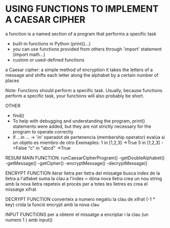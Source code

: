 # USING FUNCTIONS TO IMPLEMENT A CAESAR CIPHER
a function is a named section of a program that performs a specific task

- built-in functions in Python (print()...)
- you can use functions provided from others through 'import' statement (import math...)
- custom or used-defined functions

a Caesar cipher: a simple method of encryption
it takes the letters of a message and shifts each letter along the alphabet by a certain number of places

Note: Functions should perform a specific task. Usually, because functions perform a specific task, your functions will also probably be short. 

OTHER
- find()
- To help with debugging and understanding the program, print() statements were added, but they are not strictly necessary for the program to operate correctly
- if ...in ... -> 'in' operadot de pertenencia (membership operator) evalúa si un objeto es miembro de otro
Exemaples:
1 in [1,2,3] ->True
5 in [1,2,3] ->False
"c" in "abcd" ->True

RESUM
MAIN FUNCTION: runCaesarCipherProgram()
-getDoubleAlphabet()
-getMessage()
-getCipher()
-encryptMessage()
-decryptMessage()

ENCRYPT FUNCTION
iterar lletra per lletra del missatge
busca index de la lletra a l'alfabet
suma la clau a l'index = dóna nova lletra
crea un nou string amb la nova lletra
repeteix el procés per a totes les lletres
es crea el missatge xifrat

DECRYPT FUNCTION
converteix a numero negatiu la clau de xifrat (-1 * key)
crida la funció encrypt amb la nova clau

INPUT FUNCTIONS
per a obtenir el missatge a encriptar i la clau (un numero 1 )
amb input()


